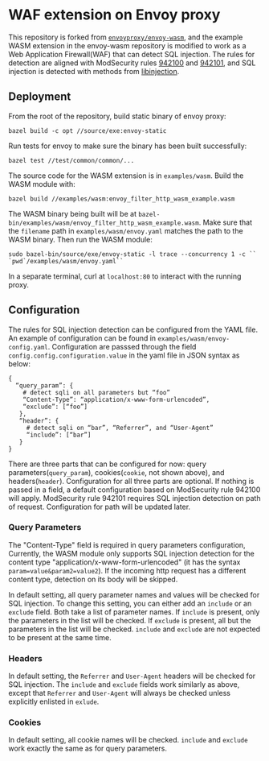 # WAF extension on Envoy proxy

This repository is forked from [`envoyproxy/envoy-wasm`](https://github.com/envoyproxy/envoy-wasm), and the example WASM
extension in the envoy-wasm repository is modified to work as a Web Application Firewall(WAF) that
can detect SQL injection. The rules for detection are aligned with ModSecurity
rules [942100](https://github.com/coreruleset/coreruleset/blob/v3.3/dev/rules/REQUEST-942-APPLICATION-ATTACK-SQLI.conf#L45) and [942101](https://github.com/coreruleset/coreruleset/blob/v3.3/dev/rules/REQUEST-942-APPLICATION-ATTACK-SQLI.conf#L1458), and SQL injection is detected with methods from
[libinjection](https://github.com/client9/libinjection).

## Deployment
From the root of the repository, build static binary of envoy proxy:

```bazel build -c opt //source/exe:envoy-static```

Run tests for envoy to make sure the binary has been built successfully:

```bazel test //test/common/common/...```

The source code for the WASM extension is in `examples/wasm`. Build the WASM module with:

```bazel build //examples/wasm:envoy_filter_http_wasm_example.wasm```

The WASM binary being built will be at
`bazel-bin/examples/wasm/envoy_filter_http_wasm_example.wasm`. Make sure that the `filename` path in `examples/wasm/envoy.yaml` matches the path to the WASM binary. Then run the WASM module:

``` sudo bazel-bin/source/exe/envoy-static -l trace --concurrency 1 -c `` `pwd`/examples/wasm/envoy.yaml`` ```

In a separate terminal, curl at `localhost:80` to interact with the running proxy.

## Configuration
The rules for SQL injection detection can be configured from the YAML file. An example of configuration can be found in `examples/wasm/envoy-config.yaml`. Configuration are passsed through the field `config.config.configuration.value` in the yaml file in JSON syntax as below:

```
{
  “query_param”: {
    # detect sqli on all parameters but “foo”
    “Content-Type”: “application/x-www-form-urlencoded”,
    “exclude”: [“foo”]
   },
   “header”: {
     # detect sqli on “bar”, “Referrer”, and “User-Agent”
     “include”: [“bar”]
   }
}
```
There are three parts that can be configured for now: query parameters(`query_param`), cookies(`cookie`, not shown above), and headers(`header`). Configuration for all three parts are optional. If nothing is passed in a field, a default configuration based on ModSecurity rule 942100 will apply. ModSecurity rule 942101 requires SQL injection detection on path of request. Configuration for path will be updated later.

### Query Parameters
The "Content-Type" field is required in query parameters configuration, Currently, the WASM module only supports SQL injection detection for the content type "application/x-www-form-urlencoded" (it has the syntax `param=value&param2=value2`). If the incoming http request has a different content type, detection on its body will be skipped.

In default setting, all query parameter names and values will be checked for SQL injection. To change this setting, you can either add an `include` or an `exclude` field. Both take a list of parameter names. If `include` is present, only the parameters in the list will be checked. If `exclude` is present, all but the parameters in the list will be checked. `include` and `exclude` are not expected to be present at the same time.

### Headers
In default setting, the `Referrer` and `User-Agent` headers will be checked for SQL injection. The `include` and `exclude` fields work similarly as above, except that `Referrer` and `User-Agent` will always be checked unless explicitly enlisted in `exlude`.

### Cookies
In default setting, all cookie names will be checked. `include` and `exclude` work exactly the same as for query parameters.
